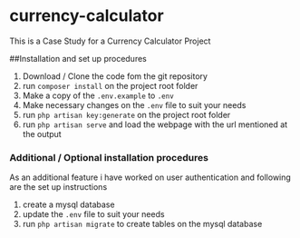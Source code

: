 # currency-calculator
This is a Case Study for a Currency Calculator Project

##Installation and set up procedures

1. Download / Clone the code fom the git repository 
2. run `composer install` on the project root folder
3. Make a copy of the `.env.example` to `.env`
4. Make necessary changes on the `.env` file to suit your needs
5. run `php artisan key:generate` on the project root folder
4. run `php artisan serve` and load the webpage with the url mentioned at the output

### Additional / Optional installation procedures
As an additional feature i have worked on user authentication and following are the set up instructions

1. create a mysql database
2. update the `.env` file to suit your needs
3. run `php artisan migrate` to create tables on the mysql database
